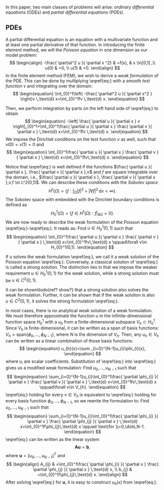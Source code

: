 In this paper, two main classes of problems will arise: $\textit{ordinary differential equations}$ (ODEs) and $\textit{partial differential equations}$ (PDEs).

## PDEs
A partial differential equation is an equation with a multivariate function and at least one partial derivative of that function. In introducing the finite element method, we will the $\textit{Poisson equation}$ in one dimension as our model problem: $$
\begin{align}
-\frac{ \partial^2 u }{ \partial x ^2}  & =f(x), & x \in[0,1] ,\\
u(0) & =0, \\
u(1) & =0.
\end{align}
$$
In the finite element method (FEM), we wish to derive a $\textit{weak formulation}$ of the PDE. This can be done by multiplying \eqref{eq:} with a smooth $\textit{test function}$ $v$ and integrating over the domain:$$
\begin{equation}
\int_{0}^1\left( -\frac{ \partial^2 u }{ \partial x^2 } \right)v  \,\text{d} x=\int_{0}^1fv \,\text{d} x.
\end{equation}
$$

Then, we perform integration by parts on the left hand side of \eqref{eq:} to obtain $$
\begin{equation}
-\left[ \frac{ \partial u }{ \partial x } v \right]_{0}^1+\int_{0}^1\frac{ \partial u }{ \partial x } \frac{ \partial v }{ \partial x } \,\text{d} x=\int_{0}^1fv \,\text{d} x.
\end{equation}
$$
We impose the Dirichlet conditions on the test function $v$ as well, such that $v(0)=v(1)=0$ and $$
\begin{equation}
\int_{0}^1\frac{ \partial u }{ \partial x } \frac{ \partial v }{ \partial x } \,\text{d} x=\int_{0}^1fv\,\text{d} x.
\end{equation}
$$

Notice that \eqref{eq:} is well defined if the functions $\frac{ \partial u }{ \partial x }, \frac{ \partial v }{ \partial x },v$ and $f$ are square integrable over the domain, i.e., $\frac{ \partial u }{ \partial x }, \frac{ \partial v }{ \partial x },v,f \in L^2(0,1)$. We can describe these conditions with the $\textit{Sobolev space}$ $$
\begin{equation}
H^1(\Omega)=\left\{ f:\int_{\Omega} \lvert f \rvert^2+\lvert \nabla f \rvert ^2\,\text{d} x<\infty  \right\}.
\end{equation}
$$
The Sobolev space with embedded with the Dirichlet boundary conditions is defined as $$
\begin{equation}
H^1_{0}(\Omega)=\{f\in H^1(\Omega): f\vert_{\partial\Omega}=0\}.
\end{equation}
$$
We are now ready to describe the weak formulation of the Poisson equation \eqref{eq:}-\eqref{eq:}. It reads as: Find $u\in H^1_{0}(0,1)$ such that $$
\begin{equation}
\int_{0}^1\frac{ \partial u }{ \partial x } \frac{ \partial v }{ \partial x } \,\text{d} x=\int_{0}^1fv\,\text{d} x \qquad\forall v\in H_{0}^1(0,1).
\end{equation}
$$

If $u$ solves the weak formulation \eqref{eq:}, we call it a $\textit{weak solution}$ of the Poisson equation \eqref{eq:}. Conversely, a classical solution of \eqref{eq:} is called a $\textit{strong solution}$. The distinction lies in that we impose the weaker requirement $u\in H_{0}^1(0,1)$ for the weak solution, while a strong solution must be $u\in C^2(0,1)$.

It can be shown\todo{ref? show?} that a strong solution also solves the weak formulation. Further, it can be shown that if the weak solution is also $u\in C^2(0,1)$, it solves the strong formulation \eqref{eq:}.

In most cases, there is no analytical weak solution of a weak formulation. We must therefore approximate the function $u$ in the infinite-dimensional function space $H^1_{0}$ with a $u_{h}$ from a finite-dimensional subspace $V_{h}\subset H^1_{0}$.  Since $V_{h}$ is finite-dimensional, it can be written as a span of basis functions: $V_{h}=\text{span}\{\phi_{0},\dots,\phi_{N-1} \}$, where $N$ is the dimension of $V_{h}$. Then, any $u_{h}\in V_{h}$ can be written as a linear combination of those basis functions: $$
\begin{equation}
u_{h}(x)=\sum _{i=0}^{N-1}u_{i}\phi_{i}(x),
\end{equation}
$$
where $u_{i}$ are scalar coefficients. Substitution of \eqref{eq:} into \eqref{eq:} gives us a modified weak formulation: Find $u_{0},\dots,u_{N-1}$ such that $$
\begin{equation}
\sum_{i=0}^{N-1}u_{i}\int_{0}^1\frac{ \partial \phi_{i} }{ \partial x } \frac{ \partial v }{ \partial x } \,\text{d} x=\int_{0}^1fv\,\text{d} x \qquad\forall v\in V_{h}.
\end{equation}
$$
\eqref{eq:} holding for every $v\in V_{h}$ is equivalent to \eqref{eq:} holding for every basis function $\phi_{0},\dots,\phi_{N-1}$, so we rewrite the formulation to: Find $u_{0},\dots,u_{N-1}$ such that $$
\begin{equation}
\sum_{i=0}^{N-1}u_{i}\int_{0}^1\frac{ \partial \phi_{i} }{ \partial x } \frac{ \partial \phi_{j} }{ \partial x } \,\text{d} x=\int_{0}^1f\phi_{j}\,\text{d} x \qquad \text{for }j=0,\dots,N-1.
\end{equation}
$$
\eqref{eq:} can be written as the linear system $$
\begin{equation}
\mathbf{A}\mathbf{u}=\mathbf{b},
\end{equation}
$$
where $\mathbf{u}=[u_{0},\dots,u_{N-1}]^T$ and $$
\begin{align}
A_{ij} & =\int_{0}^1\frac{ \partial \phi_{i} }{ \partial x } \frac{ \partial \phi_{j} }{ \partial x } \,\text{d} x, \\
b_{j} & =\int_{0}^1f\phi_{j}\,\text{d} x.
\end{align}
$$
After solving \eqref{eq:} for $\mathbf{u}$, it is easy to construct $u_{h}(x)$ from \eqref{eq:}.